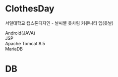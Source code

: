 # ClothesDay
서일대학교 캡스톤디자인 - 날씨별 옷차림 커뮤니티 앱(옷날)

Android(JAVA)    
JSP    
Apache Tomcat 8.5    
MariaDB

# DB 
